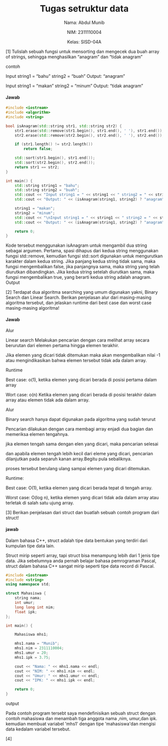 # <h1 align="center">Tugas setruktur data </h1>

<p align="center">Nama: Abdul Munib</p>
<p align="center">NIM: 2311110004</p>
<p align="center">Kelas: SISD-04A</p>

[1]
Tulislah sebuah fungsi untuk mensorting dan mengecek dua buah array of strings, sehingga menghasilkan “anagram” dan “tidak anagram” 

contoh

Input string1 = “bahu” string2 = “buah”
Output: “anagram”

Input string1 = “makan” string2 = “minum”
Output: “tidak anagram”

#### Jawab
```Cpp
#include <iostream>
#include <algorithm>
#include <string>

bool isAnagram(std::string str1, std::string str2) {
    str1.erase(std::remove(str1.begin(), str1.end(), ' '), str1.end());
    str2.erase(std::remove(str2.begin(), str2.end(), ' '), str2.end());

    if (str1.length() != str2.length())
        return false;

    std::sort(str1.begin(), str1.end());
    std::sort(str2.begin(), str2.end());
    return str1 == str2;
}

int main() {
    std::string string1 = "bahu";
    std::string string2 = "buah";
    std::cout << "Input string1 = " << string1 << " string2 = " << string2 << std::endl;
    std::cout << "Output: " << (isAnagram(string1, string2) ? "anagram" : "tidak anagram") << std::endl;

    string1 = "makan";
    string2 = "minum";
    std::cout << "\nInput string1 = " << string1 << " string2 = " << string2 << std::endl;
    std::cout << "Output: " << (isAnagram(string1, string2) ? "anagram" : "tidak anagram") << std::endl;

    return 0;
}
```
Kode tersebut menggunakan isAnagram untuk mengambil dua string sebagai argumen. Pertama, spasi dihapus dari kedua string menggunakan fungsi std::remove, kemudian fungsi std::sort digunakan untuk mengurutkan karakter dalam kedua string. Jika panjang kedua string tidak sama, maka fungsi mengembalikan false, jika panjangnya sama, maka string yang telah diurutkan dibandingkan. Jika kedua string setelah diurutkan sama, maka fungsi mengembalikan true, yang berarti kedua string adalah anagram.
Output

[2]
Terdapat dua algoritma searching yang umum digunakan yakni, Binary Search dan Linear Search. Berikan penjelasan alur dari masing-masing algoritma tersebut, dan jelaskan runtime dari best case dan worst case masing-masing algoritma! 

#### Jawab
Alur

Linear search Melakukan pencarian dengan cara melihat array secara berurutan dari elemen pertama hingga elemen terakhir.

Jika elemen yang dicari tidak ditemukan maka akan mengembalikan nilai -1 atau mengindikasikan bahwa elemen tersebut tidak ada dalam array.

Runtime

Best case: o(1), ketika elemen yang dicari berada di posisi pertama dalam array

Wort case: o(n) Ketika elemen yang dicari berada di posisi terakhir dalam array atau elemen tidak ada dalam array.

Alur

Binary search hanya dapat digunakan pada algoritma yang sudah terurut 

Pencarian dilakukan dengan cara membagi array enjadi dua bagian dan memeriksa elemen tengahnya.

jika elemen tengah sama dengan elen yang dicari, maka pencarian selesai

dan apabila elemen tengah lebih kecil dari eleme yang dicari, pencarian dilanjutkan pada separuh kanan array.Begitu pula sebaliknya.

proses tersebut berulang ulang sampai elemen yang dicari ditemukan.

Runtime:

Best case: O(1), ketika elemen yang dicari berada tepat di tengah array.

Worst case: O(log n), ketika elemen yang dicari tidak ada dalam array atau terletak di salah satu ujung array.

[3]
Berikan penjelasan dari struct dan buatlah sebuah contoh program dari struct! 
#### jawab
Dalam bahasa C++, struct adalah tipe data bentukan yang terdiri dari kumpulan tipe data lain.

Struct mirip seperti array, tapi struct bisa menampung lebih dari 1 jenis tipe data. Jika sebelumnya anda pernah belajar bahasa pemrograman Pascal, struct dalam bahasa C++ sangat mirip seperti tipe data record di Pascal.

```Cpp
#include <iostream>
#include <string>
using namespace std;

struct Mahasiswa {
    string nama;
    int umur;
    long long int nim; 
    float ipk;
};

int main() {

    Mahasiswa mhs1;

    mhs1.nama = "Munib";
    mhs1.nim = 2311110004; 
    mhs1.umur = 20;
    mhs1.ipk = 3.75;

    cout << "Nama: " << mhs1.nama << endl;
    cout << "NIM: " << mhs1.nim << endl;
    cout << "Umur: " << mhs1.umur << endl;
    cout << "IPK: " << mhs1.ipk << endl;

    return 0;
}
```
output

Pada contoh program tersebt saya mendefinisikan sebuah struct dengan contoh mahasiswa dan menambah tiga anggota nama ,nim, umur,dan ipk. kemudian membuat variabel 'mhs1' dengan tipe 'mahasiswa'dan mengisi data kedalam variabel tersebut.

[4]





